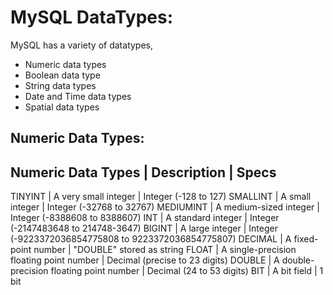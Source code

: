 # MySQL DataTypes:
MySQL has a variety of datatypes,  
- Numeric data types
- Boolean data type
- String data types
- Date and Time data types
- Spatial data types

## Numeric Data Types:
Numeric Data Types	| Description                               | Specs
-------------------------------------------------------------------------------------------------------------------------------------
 TINYINT            | A very small integer                      | Integer (-128 to 127) 
 SMALLINT	          | A small integer                           | Integer (-32768 to 32767) 
 MEDIUMINT	        | A medium-sized integer                    | Integer (-8388608 to 8388607)
 INT	              | A standard integer                        | Integer (-2147483648 to 214748-3647)
 BIGINT	            | A large integer                           | Integer (-9223372036854775808 to 9223372036854775807)
 DECIMAL	          | A fixed-point number                      | "DOUBLE" stored as string
 FLOAT	            | A single-precision floating point number  | Decimal (precise to 23 digits)
 DOUBLE	            | A double-precision floating point number  | Decimal (24 to 53 digits)
 BIT	              | A bit field                               | 1 bit
